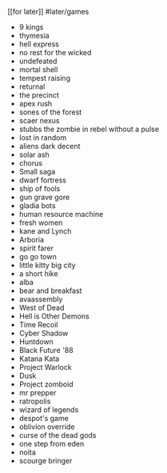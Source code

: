 [[for later]]
#later/games

- 9 kings
- thymesia
- hell express
- no rest for the wicked 
- undefeated 
- mortal shell
- tempest raising
- returnal
- the precinct 
- apex rush
- sones of the forest
- scaer nexus
- stubbs the zombie in rebel without a pulse 
- lost in random
- aliens dark decent 
- solar ash
- chorus
- Small saga
- dwarf fortress 
- ship of fools
- gun grave gore 
- gladia bots
- human resource machine 
- fresh women
- kane and Lynch 
- Arboria
- spirit farer
- go go town
- little kitty big city
- a short hike
- alba
- bear and breakfast
- avaassembly
- West of Dead
- Hell is Other Demons
- Time Recoil
- Cyber Shadow
- Huntdown 
- Black Future '88
- Katana Kata
- Project Warlock
- Dusk 
- Project zomboid
- mr prepper
- ratropolis
- wizard of legends
- despot's game
- oblivion override
- curse of the dead gods
- one step from eden
- noita
- scourge bringer

